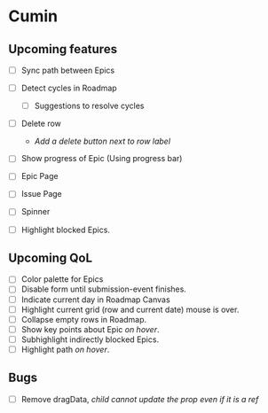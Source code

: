 # Cumin
## Upcoming features
- [ ] Sync path between Epics
- [ ] Detect cycles in Roadmap
	- [ ] Suggestions to resolve cycles
- [ ] Delete row
	- *Add a delete button next to row label*
- [ ] Show progress of Epic (Using progress bar)
- [ ] Epic Page
- [ ] Issue Page
- [ ] Spinner
- [ ] Highlight blocked Epics.


## Upcoming QoL
- [ ] Color palette for Epics
- [ ] Disable form until submission-event finishes.
- [ ] Indicate current day in Roadmap Canvas
- [ ] Highlight current grid (row and current date) mouse is over.
- [ ] Collapse empty rows in Roadmap.
- [ ] Show key points about Epic *on hover*. 
- [ ] Subhighlight indirectly blocked Epics.
- [ ] Highlight path *on hover*.

## Bugs
- [ ] Remove dragData, *child cannot update the prop even if it is a ref*